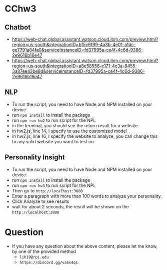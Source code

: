 # CChw3

## Chatbot
* https://web-chat.global.assistant.watson.cloud.ibm.com/preview.html?region=us-south&integrationID=bf5c6f99-4a3b-4e01-a1dc-ee7791a84fa0&serviceInstanceID=fd37995a-ce4f-4c6d-9386-2e9616b16e47
* https://web-chat.global.assistant.watson.cloud.ibm.com/preview.html?region=us-south&integrationID=a8e58556-c171-4c3a-8455-3a87eea3be8d&serviceInstanceID=fd37995a-ce4f-4c6d-9386-2e9616b16e47

## NLP
* To run the script, you need to have Node and NPM installed on your device.
* run `npm install` to install the package
* run `npm run hw2` to run script for the NPL
* in the terminal, you should see the return result for a website
* in hw2.js, line 14, I specify to use the customized model
* in hw2.js, line 16, I specify the website to analyze, you can change this to any valid website you want to test on

## Personality Insight
* To run the script, you need to have Node and NPM installed on your device.
* run `npm install` to install the package
* run `npm run hw3` to run script for the NPL
* Then go to ``http://localhost:3000`` 
* Enter a paragraph with more than 100 words to analyze your personality.
* Click Analyze to see results
* wait for about 2 seconds, the result will be shown on the ``http://localhost:3000``

# Question
* If you have any question about the above content, please let me know, by one of the provided method
    * ``lih19@rpi.edu``
    * ``https://discord.gg/vaSs4qs``